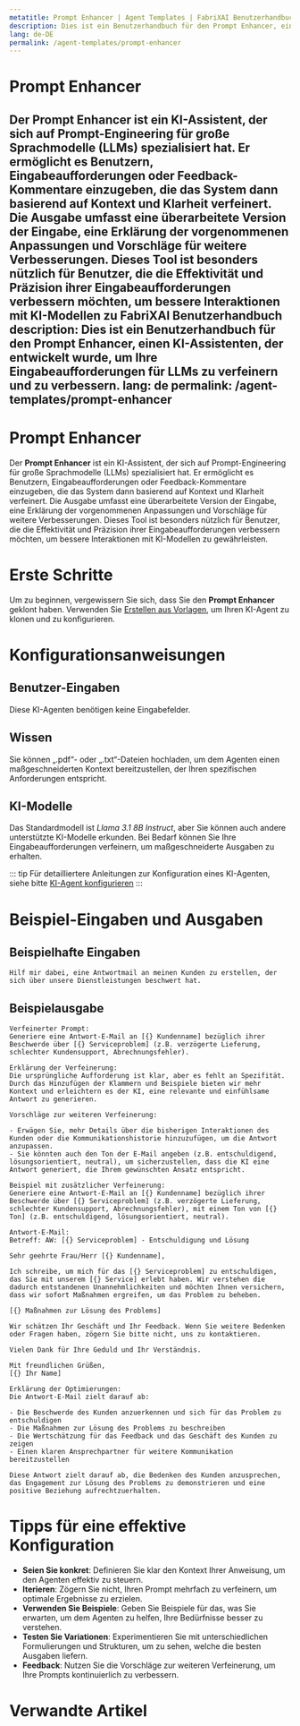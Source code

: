 ```yaml
---
metatitle: Prompt Enhancer | Agent Templates | FabriXAI Benutzerhandbuch
description: Dies ist ein Benutzerhandbuch für den Prompt Enhancer, einen KI-Assistenten, der entwickelt wurde, um Ihre Eingabeaufforderungen für LLMs zu verfeinern und zu verbessern.
lang: de-DE
permalink: /agent-templates/prompt-enhancer
---
```


# Prompt Enhancer

Der **Prompt Enhancer** ist ein KI-Assistent, der sich auf Prompt-Engineering für große Sprachmodelle (LLMs) spezialisiert hat. Er ermöglicht es Benutzern, Eingabeaufforderungen oder Feedback-Kommentare einzugeben, die das System dann basierend auf Kontext und Klarheit verfeinert. Die Ausgabe umfasst eine überarbeitete Version der Eingabe, eine Erklärung der vorgenommenen Anpassungen und Vorschläge für weitere Verbesserungen. Dieses Tool ist besonders nützlich für Benutzer, die die Effektivität und Präzision ihrer Eingabeaufforderungen verbessern möchten, um bessere Interaktionen mit KI-Modellen zu FabriXAI Benutzerhandbuch
description: Dies ist ein Benutzerhandbuch für den Prompt Enhancer, einen KI-Assistenten, der entwickelt wurde, um Ihre Eingabeaufforderungen für LLMs zu verfeinern und zu verbessern.
lang: de
permalink: /agent-templates/prompt-enhancer
---

# Prompt Enhancer

Der **Prompt Enhancer** ist ein KI-Assistent, der sich auf Prompt-Engineering für große Sprachmodelle (LLMs) spezialisiert hat. Er ermöglicht es Benutzern, Eingabeaufforderungen oder Feedback-Kommentare einzugeben, die das System dann basierend auf Kontext und Klarheit verfeinert. Die Ausgabe umfasst eine überarbeitete Version der Eingabe, eine Erklärung der vorgenommenen Anpassungen und Vorschläge für weitere Verbesserungen. Dieses Tool ist besonders nützlich für Benutzer, die die Effektivität und Präzision ihrer Eingabeaufforderungen verbessern möchten, um bessere Interaktionen mit KI-Modellen zu gewährleisten.

# Erste Schritte

Um zu beginnen, vergewissern Sie sich, dass Sie den **Prompt Enhancer** geklont haben. Verwenden Sie [Erstellen aus Vorlagen](/de/create-from-templates/), um Ihren KI-Agent zu klonen und zu konfigurieren.

# Konfigurationsanweisungen

## Benutzer-Eingaben

Diese KI-Agenten benötigen keine Eingabefelder.

## Wissen

Sie können „.pdf“- oder „.txt“-Dateien hochladen, um dem Agenten einen maßgeschneiderten Kontext bereitzustellen, der Ihren spezifischen Anforderungen entspricht.

## KI-Modelle

Das Standardmodell ist *Llama 3.1 8B Instruct*, aber Sie können auch andere unterstützte KI-Modelle erkunden. Bei Bedarf können Sie Ihre Eingabeaufforderungen verfeinern, um maßgeschneiderte Ausgaben zu erhalten.

::: tip
Für detailliertere Anleitungen zur Konfiguration eines KI-Agenten, siehe bitte [KI-Agent konfigurieren](/en-us/configure-ai-agent/)
:::

# Beispiel-Eingaben und Ausgaben

## Beispielhafte Eingaben

```
Hilf mir dabei, eine Antwortmail an meinen Kunden zu erstellen, der sich über unsere Dienstleistungen beschwert hat.
```

## Beispielausgabe

````
Verfeinerter Prompt:
Generiere eine Antwort-E-Mail an [{} Kundenname] bezüglich ihrer Beschwerde über [{} Serviceproblem] (z.B. verzögerte Lieferung, schlechter Kundensupport, Abrechnungsfehler).

Erklärung der Verfeinerung:
Die ursprüngliche Aufforderung ist klar, aber es fehlt an Spezifität. Durch das Hinzufügen der Klammern und Beispiele bieten wir mehr Kontext und erleichtern es der KI, eine relevante und einfühlsame Antwort zu generieren.

Vorschläge zur weiteren Verfeinerung:

- Erwägen Sie, mehr Details über die bisherigen Interaktionen des Kunden oder die Kommunikationshistorie hinzuzufügen, um die Antwort anzupassen.
- Sie könnten auch den Ton der E-Mail angeben (z.B. entschuldigend, lösungsorientiert, neutral), um sicherzustellen, dass die KI eine Antwort generiert, die Ihrem gewünschten Ansatz entspricht.

Beispiel mit zusätzlicher Verfeinerung:
Generiere eine Antwort-E-Mail an [{} Kundenname] bezüglich ihrer Beschwerde über [{} Serviceproblem] (z.B. verzögerte Lieferung, schlechter Kundensupport, Abrechnungsfehler), mit einem Ton von [{} Ton] (z.B. entschuldigend, lösungsorientiert, neutral).

Antwort-E-Mail:
Betreff: AW: [{} Serviceproblem] - Entschuldigung und Lösung

Sehr geehrte Frau/Herr [{} Kundenname],

Ich schreibe, um mich für das [{} Serviceproblem] zu entschuldigen, das Sie mit unserem [{} Service] erlebt haben. Wir verstehen die dadurch entstandenen Unannehmlichkeiten und möchten Ihnen versichern, dass wir sofort Maßnahmen ergreifen, um das Problem zu beheben.

[{} Maßnahmen zur Lösung des Problems]

Wir schätzen Ihr Geschäft und Ihr Feedback. Wenn Sie weitere Bedenken oder Fragen haben, zögern Sie bitte nicht, uns zu kontaktieren.

Vielen Dank für Ihre Geduld und Ihr Verständnis.

Mit freundlichen Grüßen,
[{} Ihr Name]

Erklärung der Optimierungen:
Die Antwort-E-Mail zielt darauf ab:

- Die Beschwerde des Kunden anzuerkennen und sich für das Problem zu entschuldigen
- Die Maßnahmen zur Lösung des Problems zu beschreiben
- Die Wertschätzung für das Feedback und das Geschäft des Kunden zu zeigen
- Einen klaren Ansprechpartner für weitere Kommunikation bereitzustellen

Diese Antwort zielt darauf ab, die Bedenken des Kunden anzusprechen, das Engagement zur Lösung des Problems zu demonstrieren und eine positive Beziehung aufrechtzuerhalten.
````

# Tipps für eine effektive Konfiguration

- **Seien Sie konkret**: Definieren Sie klar den Kontext Ihrer Anweisung, um den Agenten effektiv zu steuern.
- **Iterieren**: Zögern Sie nicht, Ihren Prompt mehrfach zu verfeinern, um optimale Ergebnisse zu erzielen.
- **Verwenden Sie Beispiele**: Geben Sie Beispiele für das, was Sie erwarten, um dem Agenten zu helfen, Ihre Bedürfnisse besser zu verstehen.
- **Testen Sie Variationen**: Experimentieren Sie mit unterschiedlichen Formulierungen und Strukturen, um zu sehen, welche die besten Ausgaben liefern.
- **Feedback**: Nutzen Sie die Vorschläge zur weiteren Verfeinerung, um Ihre Prompts kontinuierlich zu verbessern.

# Verwandte Artikel
